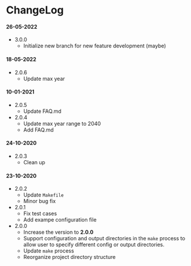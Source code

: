 # ChangeLog

#### 26-05-2022
- 3.0.0
  - Initialize new branch for new feature development (maybe)

#### 18-05-2022
- 2.0.6
  - Update max year

#### 10-01-2021
- 2.0.5
  - Update FAQ.md
- 2.0.4
  - Update max year range to 2040
  - Add FAQ.md
  
#### 24-10-2020
- 2.0.3
    - Clean up

#### 23-10-2020
- 2.0.2
    - Update `Makefile`
    - Minor bug fix
- 2.0.1
    - Fix test cases
    - Add exampe configuration file
- 2.0.0
    - Increase the version to __2.0.0__
    - Support configuration and output directories in the `make` process to allow user to specify different config or output directories.
    - Update `make` process
    - Reorganize project directory structure
